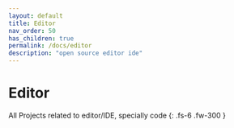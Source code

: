 ```yaml
---
layout: default
title: Editor
nav_order: 50
has_children: true
permalink: /docs/editor
description: "open source editor ide"
---
```


# Editor

All Projects related to editor/IDE, specially code
{: .fs-6 .fw-300 }
